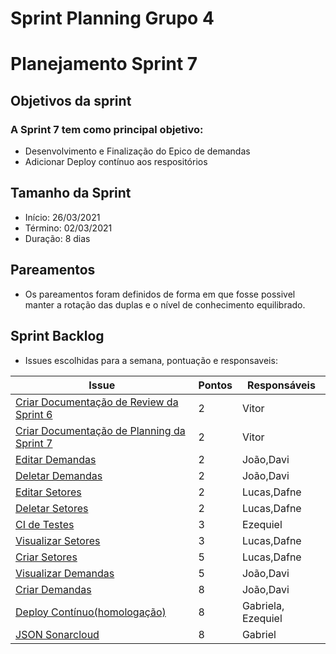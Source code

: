 # Sprint Planning Grupo 4

# Planejamento Sprint 7

## Objetivos da sprint

### A Sprint 7 tem como principal objetivo: 

- Desenvolvimento e Finalização do Epico de demandas
- Adicionar Deploy contínuo aos respositórios

## Tamanho da Sprint

- Início: 26/03/2021
- Término: 02/03/2021
- Duração: 8 dias

## Pareamentos

- Os pareamentos foram definidos de forma em que fosse possivel manter a rotação das duplas e o nível de conhecimento equilibrado.

## Sprint Backlog

- Issues escolhidas para a semana, pontuação e responsaveis:

|Issue|Pontos|Responsáveis|
|--|--|--|
|[Criar Documentação de Review da Sprint 6](https://github.com/fga-eps-mds/2020-2-G4/issues/150)|2|Vitor|
|[Criar Documentação de Planning da Sprint 7](https://github.com/fga-eps-mds/2020-2-G4/issues/152)|2|Vitor|
|[Editar Demandas](https://github.com/fga-eps-mds/2020-2-G4/issues/156)|2|João,Davi|
|[Deletar Demandas](https://github.com/fga-eps-mds/2020-2-G4/issues/157)|2|João,Davi|
|[Editar Setores](https://github.com/fga-eps-mds/2020-2-G4/issues/98)|2|Lucas,Dafne|
|[Deletar Setores](https://github.com/fga-eps-mds/2020-2-G4/issues/99)|2|Lucas,Dafne|
|[CI de Testes](https://github.com/fga-eps-mds/2020-2-G4/issues/153)|3|Ezequiel|
|[Visualizar Setores](https://github.com/fga-eps-mds/2020-2-G4/issues/97)|3|Lucas,Dafne|
|[Criar Setores](https://github.com/fga-eps-mds/2020-2-G4/issues/96)|5|Lucas,Dafne|
|[Visualizar Demandas](https://github.com/fga-eps-mds/2020-2-G4/issues/154)|5|João,Davi|
|[Criar Demandas](https://github.com/fga-eps-mds/2020-2-G4/issues/151)|8|João,Davi|
|[Deploy Contínuo(homologação)](https://github.com/fga-eps-mds/2020-2-G4/issues/149)|8|Gabriela, Ezequiel|
|[JSON Sonarcloud](https://github.com/fga-eps-mds/2020-2-G4/issues/155)|8|Gabriel|



